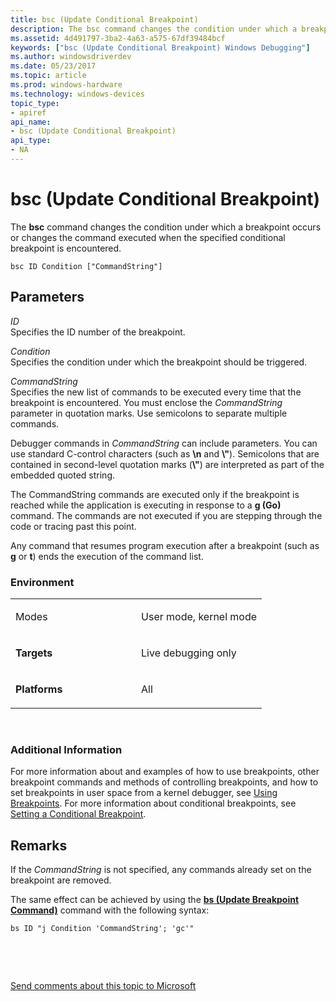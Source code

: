 ```yaml
---
title: bsc (Update Conditional Breakpoint)
description: The bsc command changes the condition under which a breakpoint occurs or changes the command executed when the specified conditional breakpoint is encountered.
ms.assetid: 4d491797-3ba2-4a63-a575-67df39484bcf
keywords: ["bsc (Update Conditional Breakpoint) Windows Debugging"]
ms.author: windowsdriverdev
ms.date: 05/23/2017
ms.topic: article
ms.prod: windows-hardware
ms.technology: windows-devices
topic_type:
- apiref
api_name:
- bsc (Update Conditional Breakpoint)
api_type:
- NA
---
```


# bsc (Update Conditional Breakpoint)


The **bsc** command changes the condition under which a breakpoint occurs or changes the command executed when the specified conditional breakpoint is encountered.

```
bsc ID Condition ["CommandString"] 
```

## <span id="Parameters"></span><span id="parameters"></span><span id="PARAMETERS"></span>Parameters


<span id="_______ID______"></span><span id="_______id______"></span> *ID*   
Specifies the ID number of the breakpoint.

<span id="_______Condition______"></span><span id="_______condition______"></span><span id="_______CONDITION______"></span> *Condition*   
Specifies the condition under which the breakpoint should be triggered.

<span id="_______CommandString______"></span><span id="_______commandstring______"></span><span id="_______COMMANDSTRING______"></span> *CommandString*   
Specifies the new list of commands to be executed every time that the breakpoint is encountered. You must enclose the *CommandString* parameter in quotation marks. Use semicolons to separate multiple commands.

Debugger commands in *CommandString* can include parameters. You can use standard C-control characters (such as **\\n** and **\\"**). Semicolons that are contained in second-level quotation marks (**\\"**) are interpreted as part of the embedded quoted string.

The CommandString commands are executed only if the breakpoint is reached while the application is executing in response to a **g (Go)** command. The commands are not executed if you are stepping through the code or tracing past this point.

Any command that resumes program execution after a breakpoint (such as **g** or **t**) ends the execution of the command list.

### <span id="Environment"></span><span id="environment"></span><span id="ENVIRONMENT"></span>Environment

<table>
<colgroup>
<col width="50%" />
<col width="50%" />
</colgroup>
<tbody>
<tr class="odd">
<td align="left"><p>M<strong></strong>odes</p></td>
<td align="left"><p>User mode, kernel mode</p></td>
</tr>
<tr class="even">
<td align="left"><p><strong>Targets</strong></p></td>
<td align="left"><p>Live debugging only</p></td>
</tr>
<tr class="odd">
<td align="left"><p><strong>Platforms</strong></p></td>
<td align="left"><p>All</p></td>
</tr>
</tbody>
</table>

 

### <span id="Additional_Information"></span><span id="additional_information"></span><span id="ADDITIONAL_INFORMATION"></span>Additional Information

For more information about and examples of how to use breakpoints, other breakpoint commands and methods of controlling breakpoints, and how to set breakpoints in user space from a kernel debugger, see [Using Breakpoints](using-breakpoints.md). For more information about conditional breakpoints, see [Setting a Conditional Breakpoint](setting-a-conditional-breakpoint.md).

Remarks
-------

If the *CommandString* is not specified, any commands already set on the breakpoint are removed.

The same effect can be achieved by using the [**bs (Update Breakpoint Command)**](bs--update-breakpoint-command-.md) command with the following syntax:

```
bs ID "j Condition 'CommandString'; 'gc'"
```

 

 

[Send comments about this topic to Microsoft](mailto:wsddocfb@microsoft.com?subject=Documentation%20feedback%20[debugger\debugger]:%20bsc%20%28Update%20Conditional%20Breakpoint%29%20%20RELEASE:%20%285/15/2017%29&body=%0A%0APRIVACY%20STATEMENT%0A%0AWe%20use%20your%20feedback%20to%20improve%20the%20documentation.%20We%20don't%20use%20your%20email%20address%20for%20any%20other%20purpose,%20and%20we'll%20remove%20your%20email%20address%20from%20our%20system%20after%20the%20issue%20that%20you're%20reporting%20is%20fixed.%20While%20we're%20working%20to%20fix%20this%20issue,%20we%20might%20send%20you%20an%20email%20message%20to%20ask%20for%20more%20info.%20Later,%20we%20might%20also%20send%20you%20an%20email%20message%20to%20let%20you%20know%20that%20we've%20addressed%20your%20feedback.%0A%0AFor%20more%20info%20about%20Microsoft's%20privacy%20policy,%20see%20http://privacy.microsoft.com/default.aspx. "Send comments about this topic to Microsoft")




